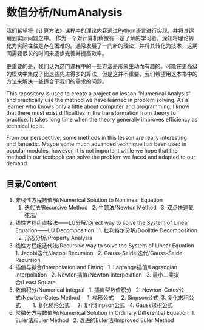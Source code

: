 # 数值分析/NumAnalysis

我们希望将《计算方法》课程中的理论内容通过Python语言进行实现，并将其运用到实际问题之中。
作为一个对计算机稍微有一定了解的学习者，深知将理论转化为实际往往是存在困难的。通常发展了一门新的理论，并将其转化为技术，这期间需要很长的时间来逐步完善并提高效率。

更重要的是，我们认为这门课程中的一些方法是形象生动而有趣的。可能在更高级的模块中集成了比这些先进得多的算法，但是这并不重要，我们希望用这本书中的方法来解决一些适合于我们的需求的问题。


This repository is used to create a project on lesson "Numerical Analysis" and practically use the method we have learned in problem solving.
As a learner who knows only a little about computer and programming, I know that there must exist difficulties in the transformation from theory to practice. It takes long time when the theory generally improves efficiency as technical tools.

From our perspective, some methods in this lesson are really interesting and fantastic. Maybe some much advanced technique has been used in popular modules, however, it is not important while we hope that the method in our textbook can solve the problem we faced and adapted to our demand.

## 目录/Content
1. 非线性方程数值解/Numerical Solution to Nonlinear Equation
    1. 迭代法/Recursive Method
    2. 牛顿法/Newton Method
    3. 双点快速截弦法/
2. 线性方程组直接法——LU分解/Direct way to solve the System of Linear Equation——LU Decomposition
    1. 杜利特尔分解/Doolittle Decomposition
    2. 形态分析/Property Analysis
3. 线性方程组迭代法/Recursive way to solve the System of Linear Equation
    1. Jacobi迭代/Jacobi Recursion
    2. Gauss-Seidel迭代/Gauss-Seidel Recursion
4. 插值与拟合/Interpolation and Fitting
    1. Lagrange插值/Lagrangian Interpolation
    2. Newton插值/Newton Interpolation
    3. 最小二乘拟合/Least Square
5. 数值积分/Numerical Integral
    1. 插值型数值积分
    2. Newton-Cotes公式/Newton-Cotes Method
        1. 梯形公式
        2. Sinpson公式
    3. 复化求积公式
        1. 复化梯形公式
        2. 复化Sinpson公式
    4. Gauss求积公式
6. 常微分方程数值解/Numerical Solution in Ordinary Differential Equation
    1. Euler法/Euler Method
    2. 改进的Euler法/Improved Euler Method


